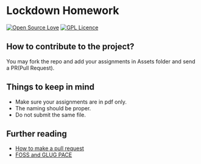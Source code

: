 # Lockdown Homework

[![Open Source Love](https://badges.frapsoft.com/os/v1/open-source.svg?v=103)](https://github.com/ellerbrock/open-source-badges/)
[![GPL Licence](https://badges.frapsoft.com/os/gpl/gpl.png?v=103)](https://opensource.org/licenses/GPL-3.0/)

## How to contribute to the project?

You may fork the repo and add your assignments in Assets folder and send a PR(Pull Request).

## Things to keep in mind

- Make sure your assignments are in pdf only.
- The naming should be proper.
- Do not submit the same file.

## Further reading

- [How to make a pull request](https://github.com/Viz38/First-Pull-Request)
- [FOSS and GLUG PACE](https://github.com/glugpace/GLUG-PACE)
